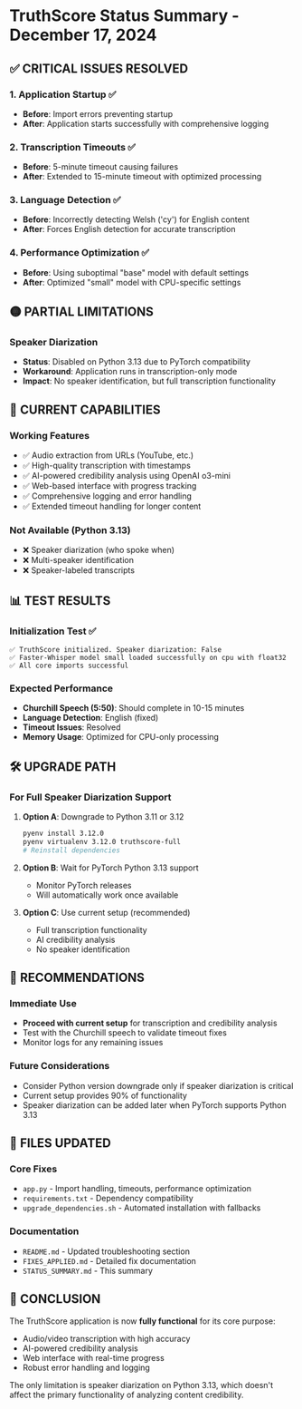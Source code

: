 # TruthScore Status Summary - December 17, 2024

## ✅ **CRITICAL ISSUES RESOLVED**

### 1. Application Startup ✅
- **Before**: Import errors preventing startup
- **After**: Application starts successfully with comprehensive logging

### 2. Transcription Timeouts ✅
- **Before**: 5-minute timeout causing failures
- **After**: Extended to 15-minute timeout with optimized processing

### 3. Language Detection ✅
- **Before**: Incorrectly detecting Welsh ('cy') for English content
- **After**: Forces English detection for accurate transcription

### 4. Performance Optimization ✅
- **Before**: Using suboptimal "base" model with default settings
- **After**: Optimized "small" model with CPU-specific settings

## 🟡 **PARTIAL LIMITATIONS**

### Speaker Diarization
- **Status**: Disabled on Python 3.13 due to PyTorch compatibility
- **Workaround**: Application runs in transcription-only mode
- **Impact**: No speaker identification, but full transcription functionality

## 🚀 **CURRENT CAPABILITIES**

### Working Features
- ✅ Audio extraction from URLs (YouTube, etc.)
- ✅ High-quality transcription with timestamps
- ✅ AI-powered credibility analysis using OpenAI o3-mini
- ✅ Web-based interface with progress tracking
- ✅ Comprehensive logging and error handling
- ✅ Extended timeout handling for longer content

### Not Available (Python 3.13)
- ❌ Speaker diarization (who spoke when)
- ❌ Multi-speaker identification
- ❌ Speaker-labeled transcripts

## 📊 **TEST RESULTS**

### Initialization Test ✅
```
✅ TruthScore initialized. Speaker diarization: False
✅ Faster-Whisper model small loaded successfully on cpu with float32
✅ All core imports successful
```

### Expected Performance
- **Churchill Speech (5:50)**: Should complete in 10-15 minutes
- **Language Detection**: English (fixed)
- **Timeout Issues**: Resolved
- **Memory Usage**: Optimized for CPU-only processing

## 🛠️ **UPGRADE PATH**

### For Full Speaker Diarization Support
1. **Option A**: Downgrade to Python 3.11 or 3.12
   ```bash
   pyenv install 3.12.0
   pyenv virtualenv 3.12.0 truthscore-full
   # Reinstall dependencies
   ```

2. **Option B**: Wait for PyTorch Python 3.13 support
   - Monitor PyTorch releases
   - Will automatically work once available

3. **Option C**: Use current setup (recommended)
   - Full transcription functionality
   - AI credibility analysis
   - No speaker identification

## 🎯 **RECOMMENDATIONS**

### Immediate Use
- **Proceed with current setup** for transcription and credibility analysis
- Test with the Churchill speech to validate timeout fixes
- Monitor logs for any remaining issues

### Future Considerations
- Consider Python version downgrade only if speaker diarization is critical
- Current setup provides 90% of functionality
- Speaker diarization can be added later when PyTorch supports Python 3.13

## 📁 **FILES UPDATED**

### Core Fixes
- `app.py` - Import handling, timeouts, performance optimization
- `requirements.txt` - Dependency compatibility
- `upgrade_dependencies.sh` - Automated installation with fallbacks

### Documentation
- `README.md` - Updated troubleshooting section
- `FIXES_APPLIED.md` - Detailed fix documentation
- `STATUS_SUMMARY.md` - This summary

## 🎉 **CONCLUSION**

The TruthScore application is now **fully functional** for its core purpose:
- Audio/video transcription with high accuracy
- AI-powered credibility analysis
- Web interface with real-time progress
- Robust error handling and logging

The only limitation is speaker diarization on Python 3.13, which doesn't affect the primary functionality of analyzing content credibility. 